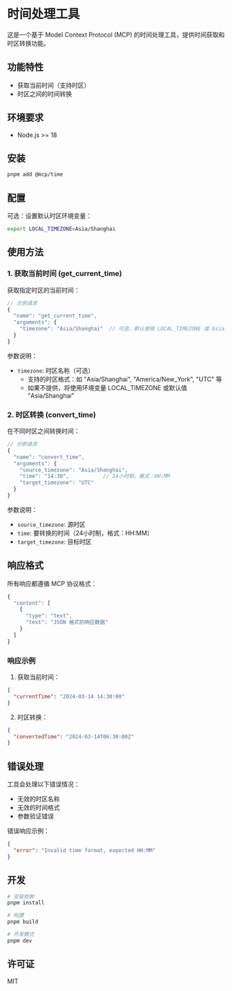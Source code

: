 # 时间处理工具

这是一个基于 Model Context Protocol (MCP) 的时间处理工具，提供时间获取和时区转换功能。

## 功能特性

- 获取当前时间（支持时区）
- 时区之间的时间转换

## 环境要求

- Node.js >= 18

## 安装

```bash
pnpm add @mcp/time
```

## 配置

可选：设置默认时区环境变量：

```bash
export LOCAL_TIMEZONE=Asia/Shanghai
```

## 使用方法

### 1. 获取当前时间 (get_current_time)

获取指定时区的当前时间：

```typescript
// 示例请求
{
  "name": "get_current_time",
  "arguments": {
    "timezone": "Asia/Shanghai"  // 可选，默认使用 LOCAL_TIMEZONE 或 Asia/Shanghai
  }
}
```

参数说明：

- `timezone`: 时区名称（可选）
  - 支持的时区格式：如 "Asia/Shanghai", "America/New_York", "UTC" 等
  - 如果不提供，将使用环境变量 LOCAL_TIMEZONE 或默认值 "Asia/Shanghai"

### 2. 时区转换 (convert_time)

在不同时区之间转换时间：

```typescript
// 示例请求
{
  "name": "convert_time",
  "arguments": {
    "source_timezone": "Asia/Shanghai",
    "time": "14:30",           // 24小时制，格式：HH:MM
    "target_timezone": "UTC"
  }
}
```

参数说明：

- `source_timezone`: 源时区
- `time`: 要转换的时间（24小时制，格式：HH:MM）
- `target_timezone`: 目标时区

## 响应格式

所有响应都遵循 MCP 协议格式：

```typescript
{
  "content": [
    {
      "type": "text",
      "text": "JSON 格式的响应数据"
    }
  ]
}
```

### 响应示例

1. 获取当前时间：

```json
{
  "currentTime": "2024-03-14 14:30:00"
}
```

2. 时区转换：

```json
{
  "convertedTime": "2024-03-14T06:30:00Z"
}
```

## 错误处理

工具会处理以下错误情况：

- 无效的时区名称
- 无效的时间格式
- 参数验证错误

错误响应示例：

```json
{
  "error": "Invalid time format, expected HH:MM"
}
```

## 开发

```bash
# 安装依赖
pnpm install

# 构建
pnpm build

# 开发模式
pnpm dev
```

## 许可证

MIT
